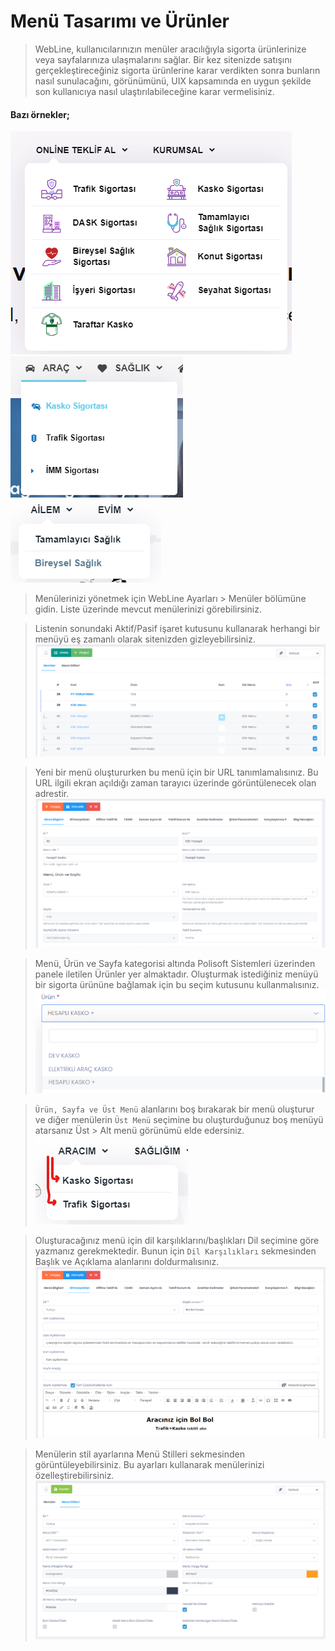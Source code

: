 # Menü Tasarımı ve Ürünler

> WebLine, kullanıcılarınızın menüler aracılığıyla sigorta ürünlerinize veya sayfalarınıza ulaşmalarını sağlar. Bir kez sitenizde satışını gerçekleştireceğiniz sigorta ürünlerine karar verdikten sonra bunların nasıl sunulacağını, görünümünü, UIX kapsamında en uygun şekilde son kullanıcıya nasıl ulaştırılabileceğine karar vermelisiniz.

<h4> Bazı örnekler; </h4>

![Alt text](image-25.png) &nbsp;
![Alt text](image-26.png) &nbsp;
![Alt text](image-27.png) &nbsp;

> Menülerinizi yönetmek için WebLine Ayarları > Menüler bölümüne gidin. Liste üzerinde mevcut menülerinizi görebilirsiniz.

> Listenin sonundaki Aktif/Pasif işaret kutusunu kullanarak herhangi bir menüyü eş zamanlı olarak sitenizden gizleyebilirsiniz.<br>
![Alt text](image-28.png)

> Yeni bir menü oluştururken bu menü için bir URL tanımlamalısınız. Bu URL ilgili ekran açıldığı zaman tarayıcı üzerinde görüntülenecek olan adrestir.<br>
![Alt text](image-29.png)

> Menü, Ürün ve Sayfa kategorisi altında Polisoft Sistemleri üzerinden panele iletilen Ürünler yer almaktadır. Oluşturmak istediğiniz menüyü bir sigorta ürününe bağlamak için bu seçim kutusunu kullanmalısınız. <br>
![Alt text](image-30.png)

> `Ürün, Sayfa ve Üst Menü` alanlarını boş bırakarak bir menü oluşturur ve diğer menülerin `Üst Menü` seçimine bu oluşturduğunuz boş menüyü atarsanız Üst > Alt menü görünümü elde edersiniz.<br>
![Alt text](image-31.png)

> Oluşturacağınız menü için dil karşılıklarını/başlıkları Dil seçimine göre yazmanız gerekmektedir. Bunun için `Dil Karşılıkları` sekmesinden Başlık ve Açıklama alanlarını doldurmalısınız.<br>
![Alt text](image-32.png)

> Menülerin stil ayarlarına Menü Stilleri sekmesinden görüntüleyebilirsiniz. Bu ayarları kullanarak menülerinizi özelleştirebilirsiniz.<br>
![Alt text](image-33.png)